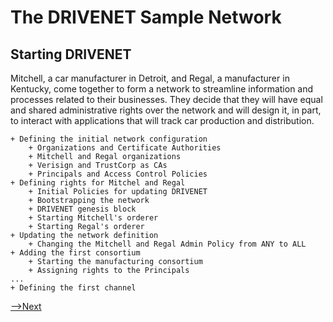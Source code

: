 # The DRIVENET Sample Network

## Starting DRIVENET

Mitchell, a car manufacturer in Detroit, and Regal, a manufacturer in Kentucky, come together to form a network to streamline information and processes related to their businesses. They decide that they will have equal and shared administrative rights over the network and will design it, in part, to interact with applications that will track car production and distribution.


    + Defining the initial network configuration
        + Organizations and Certificate Authorities
        + Mitchell and Regal organizations
        + Verisign and TrustCorp as CAs
        + Principals and Access Control Policies
    + Defining rights for Mitchel and Regal
        + Initial Policies for updating DRIVENET
        + Bootstrapping the network
        + DRIVENET genesis block
        + Starting Mitchell's orderer
        + Starting Regal's orderer
    + Updating the network definition
        + Changing the Mitchell and Regal Admin Policy from ANY to ALL
    + Adding the first consortium
        + Starting the manufacturing consortium
        + Assigning rights to the Principals
    ...
    + Defining the first channel




[-->Next](../DriveNetSample/Addingthefirstconsortium.md)
